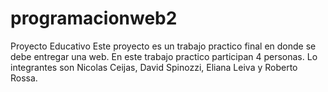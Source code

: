 # programacionweb2
Proyecto Educativo 
Este proyecto es un trabajo practico final en donde se debe entregar una web.
En este trabajo practico participan 4 personas.
Lo integrantes son Nicolas Ceijas, David Spinozzi, Eliana Leiva y Roberto Rossa.
